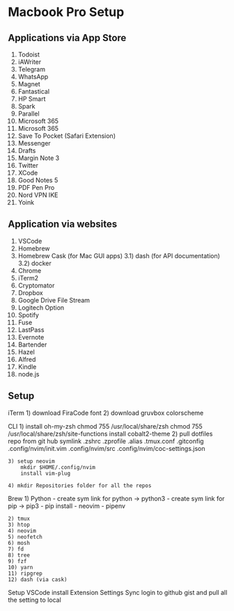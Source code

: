# Macbook Pro Setup

## Applications via App Store
  1)  Todoist
  2)  iAWriter
  3)  Telegram
  4)  WhatsApp
  5)  Magnet
  6)  Fantastical
  7)  HP Smart
  8)  Spark
  9)  Parallel
  10) Microsoft 365
  11) Microsoft 365
  12) Save To Pocket (Safari Extension)
  13) Messenger
  14) Drafts
  15) Margin Note 3
  16) Twitter
  17) XCode
  18) Good Notes 5
  19) PDF Pen Pro
  20) Nord VPN IKE
  21) Yoink


## Application via websites
  1)  VSCode
  2)  Homebrew
  3)  Homebrew Cask (for Mac GUI apps)
       3.1)  dash (for API documentation)
       3.2)  docker
  4)  Chrome
  5)  iTerm2
  6)  Cryptomator
  8)  Dropbox
  9)  Google Drive File Stream
  10) Logitech Option
  11) Spotify
  12) Fuse
  13) LastPass
  14) Evernote
  15) Bartender
  16) Hazel
  17) Alfred
  18) Kindle
  19) node.js

## Setup

  iTerm
    1) download FiraCode font
    2) download gruvbox colorscheme

  CLI
    1) install oh-my-zsh
        chmod 755 /usr/local/share/zsh
        chmod 755 /usr/local/share/zsh/site-functions
        install cobalt2-theme
    2) pull dotfiles repo from git hub
        symlink 
          .zshrc
          .zprofile
          .alias
          .tmux.conf
          .gitconfig
          .config/nvim/init.vim
          .config/nvim/src
          .config/nvim/coc-settings.json

    3) setup neovim
        mkdir $HOME/.config/nvim
        install vim-plug

    4) mkdir Repositories folder for all the repos

  Brew
    1) Python
        - create sym link for python -> python3
        - create sym link for pip -> pip3
        - pip install
          - neovim
          - pipenv

    2) tmux
    3) htop
    4) neovim
    5) neofetch
    6) mosh
    7) fd
    8) tree
    9) fzf
    10) yarn
    11) ripgrep
    12) dash (via cask)

  Setup VSCode
    install Extension
      Settings Sync
        login to github gist and pull all the setting to local


